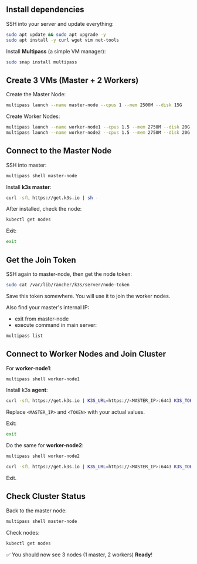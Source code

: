 ## Install dependencies

SSH into your server and update everything:

```bash
sudo apt update && sudo apt upgrade -y
sudo apt install -y curl wget vim net-tools
```

Install **Multipass** (a simple VM manager):

```bash
sudo snap install multipass
```

## Create 3 VMs (Master + 2 Workers)

Create the Master Node:

```bash
multipass launch --name master-node --cpus 1 --mem 2500M --disk 15G

```

Create Worker Nodes:

```bash
multipass launch --name worker-node1 --cpus 1.5 --mem 2750M --disk 20G
multipass launch --name worker-node2 --cpus 1.5 --mem 2750M --disk 20G

```

## Connect to the Master Node

SSH into master:

```bash
multipass shell master-node
```

Install **k3s master**:

```bash
curl -sfL https://get.k3s.io | sh -
```

After installed, check the node:

```bash
kubectl get nodes
```

Exit:

```bash
exit
```

## Get the Join Token

SSH again to master-node, then get the node token:

```bash
sudo cat /var/lib/rancher/k3s/server/node-token
```

Save this token somewhere. You will use it to join the worker nodes.

Also find your master's internal IP:

- exit from master-node
- execute command in main server:

```bash
multipass list
```

## Connect to Worker Nodes and Join Cluster

For **worker-node1**:

```bash
multipass shell worker-node1
```

Install k3s **agent**:

```bash
curl -sfL https://get.k3s.io | K3S_URL=https://<MASTER_IP>:6443 K3S_TOKEN=<TOKEN> sh -
```

Replace `<MASTER_IP>` and `<TOKEN>` with your actual values.

Exit:

```bash
exit
```

Do the same for **worker-node2**:

```bash
multipass shell worker-node2
```

```bash
curl -sfL https://get.k3s.io | K3S_URL=https://<MASTER_IP>:6443 K3S_TOKEN=<TOKEN> sh -
```

Exit.

## Check Cluster Status

Back to the master node:

```bash
multipass shell master-node
```

Check nodes:

```bash
kubectl get nodes
```

✅ You should now see 3 nodes (1 master, 2 workers) **Ready**!